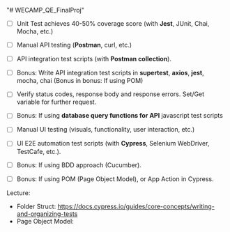 "# WECAMP_QE_FinalProj"

-   [ ] Unit Test achieves 40-50% coverage score (with **Jest**, JUnit, Chai, Mocha, etc.)
-   [ ] Manual API testing (**Postman**, curl, etc.)
-   [ ] API integration test scripts (with **Postman collection**).
-   [ ] Bonus: Write API integration test scripts in **supertest**, **axios**, **jest**, mocha, chai (Bonus in bonus: If using POM)

-   [ ] Verify status codes, response body and response errors. Set/Get variable for further request.

-   [ ] Bonus: If using **database query functions for API** javascript test scripts
-   [ ] Manual UI testing (visuals, functionality, user interaction, etc.)
-   [ ] UI E2E automation test scripts (with **Cypress**, Selenium WebDriver, TestCafe, etc.).
-   [ ] Bonus: If using BDD approach (Cucumber).
-   [ ] Bonus: If using POM (Page Object Model), or App Action in Cypress.

Lecture:

-   Folder Struct: https://docs.cypress.io/guides/core-concepts/writing-and-organizing-tests
-   Page Object Model:
